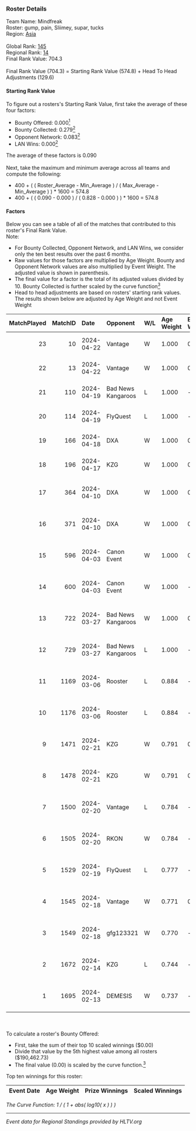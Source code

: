 ### Roster Details<br />
Team Name: Mindfreak<br />
Roster: gump, pain, Sliimey, supar, tucks<br />
Region: [Asia]( ../standings_asia.md)<br />
<br />
Global Rank: [145](../standings_global.md)<br />
Regional Rank: [14]( ../standings_asia.md)<br />
Final Rank Value:  704.3<br />
<br />
Final Rank Value (704.3) = Starting Rank Value (574.8) + Head To Head Adjustments (129.6)<br />

#### Starting Rank Value<br />
To figure out a rosters's Starting Rank Value, first take the average of these four factors:<br />
- Bounty Offered: 0.000[<sup>1</sup>](#table2)
- Bounty Collected: 0.279[<sup>2</sup>](#table1)
- Opponent Network: 0.083[<sup>2</sup>](#table1)
- LAN Wins: 0.000[<sup>2</sup>](#table1)

The average of these factors is 0.090<br />
<br />
Next, take the maximum and minimum average across all teams and compute the following:<br />
- 400 + ( ( Roster_Average - Min_Average ) / ( Max_Average - Min_Average ) ) * 1600 = 574.8
- 400 + ( ( 0.090 - 0.000 ) / ( 0.828 - 0.000 ) ) * 1600 = 574.8


#### Factors<br />
Below you can see a table of all of the matches that contributed to this roster's Final Rank Value.<br />
Note:<br />

- For Bounty Collected, Opponent Network, and LAN Wins, we consider only the ten best results over the past 6 months.
- Raw values for those factors are multiplied by Age Weight. Bounty and Opponent Network values are also multiplied by Event Weight. The adjusted value is shown in parenthesis.
- The final value for a factor is the total of its adjusted values divided by 10. Bounty Collected is further scaled by the curve function[<sup>3</sup>](#curveFunction)
- Head to head adjustments are based on rosters' starting rank values. The results shown below are adjusted by Age Weight and not Event Weight
<span id="table1"></span><br />


| MatchPlayed | MatchID | Date       | Opponent           | W/L | Age Weight | Event Weight | Bounty Collected | Opponent Network | LAN Wins  | H2H Adjustment | Participating Roster                 |
| -: | -: | :- | :- | :- | :- | :- | :- | :- | :- | -: | :- |
|          23 |      10 | 2024-04-22 | Vantage            | W   | 1.000      | 0.333        | 0.000 (0.000)    | 0.383 (0.128)    | 0 (0.000) |          12.27 | gump, pain, Sliimey, supar, tucks    |
|          22 |      13 | 2024-04-22 | Vantage            | W   | 1.000      | 0.333        | 0.000 (0.000)    | 0.383 (0.128)    | 0 (0.000) |          13.36 | gump, pain, Sliimey, supar, tucks    |
|          21 |     110 | 2024-04-19 | Bad News Kangaroos | L   | 1.000      | -            | -                | -                | -         |          -7.80 | gump, pain, Sliimey, supar, tucks    |
|          20 |     114 | 2024-04-19 | FlyQuest           | L   | 1.000      | -            | -                | -                | -         |          -1.75 | gump, pain, Sliimey, supar, tucks    |
|          19 |     166 | 2024-04-18 | DXA                | W   | 1.000      | 0.143        | 0.009 (0.001)    | 0.277 (0.040)    | 0 (0.000) |          12.52 | gump, pain, Sliimey, supar, tucks    |
|          18 |     196 | 2024-04-17 | KZG                | W   | 1.000      | 0.143        | 0.005 (0.001)    | 0.251 (0.036)    | 0 (0.000) |          12.53 | gump, pain, Sliimey, supar, tucks    |
|          17 |     364 | 2024-04-10 | DXA                | W   | 1.000      | 0.333        | 0.009 (0.003)    | 0.277 (0.092)    | 0 (0.000) |          13.91 | Forleks, gump, Sliimey, supar, tucks |
|          16 |     371 | 2024-04-10 | DXA                | W   | 1.000      | 0.333        | 0.009 (0.003)    | 0.277 (0.092)    | 0 (0.000) |          15.18 | Forleks, gump, Sliimey, supar, tucks |
|          15 |     596 | 2024-04-03 | Canon Event        | W   | 1.000      | 0.333        | 0.000 (0.000)    | -                | 0 (0.000) |           5.38 | Forleks, gump, Sliimey, supar, tucks |
|          14 |     600 | 2024-04-03 | Canon Event        | W   | 1.000      | -            | -                | -                | 0 (0.000) |           5.66 | Forleks, gump, Sliimey, supar, tucks |
|          13 |     722 | 2024-03-27 | Bad News Kangaroos | W   | 1.000      | 0.333        | 0.046 (0.015)    | 0.429 (0.143)    | 0 (0.000) |          26.36 | Forleks, gump, Sliimey, supar, tucks |
|          12 |     729 | 2024-03-27 | Bad News Kangaroos | L   | 1.000      | -            | -                | -                | -         |          -4.67 | Forleks, gump, Sliimey, supar, tucks |
|          11 |    1169 | 2024-03-06 | Rooster            | L   | 0.884      | -            | -                | -                | -         |          -6.90 | Forleks, gump, Sliimey, supar, tucks |
|          10 |    1176 | 2024-03-06 | Rooster            | L   | 0.884      | -            | -                | -                | -         |          -7.32 | Forleks, gump, Sliimey, supar, tucks |
|           9 |    1471 | 2024-02-21 | KZG                | W   | 0.791      | 0.333        | 0.005 (0.001)    | 0.251 (0.066)    | 0 (0.000) |          14.23 | Forleks, gump, Sliimey, supar, tucks |
|           8 |    1478 | 2024-02-21 | KZG                | W   | 0.791      | 0.333        | 0.005 (0.001)    | 0.251 (0.066)    | -         |          15.23 | Forleks, gump, Sliimey, supar, tucks |
|           7 |    1500 | 2024-02-20 | Vantage            | L   | 0.784      | -            | -                | -                | -         |         -13.34 | gump, Rickeh, Sliimey, supar, tucks  |
|           6 |    1505 | 2024-02-20 | RKON               | W   | 0.784      | -            | -                | -                | -         |           9.52 | gump, Rickeh, Sliimey, supar, tucks  |
|           5 |    1529 | 2024-02-19 | FlyQuest           | L   | 0.777      | -            | -                | -                | -         |          -1.14 | gump, Rickeh, Sliimey, supar, tucks  |
|           4 |    1545 | 2024-02-18 | Vantage            | W   | 0.771      | 0.143        | -                | 0.383 (0.042)    | -         |          11.34 | gump, Rickeh, Sliimey, supar, tucks  |
|           3 |    1549 | 2024-02-18 | gfg123321          | W   | 0.770      | -            | -                | -                | -         |           6.53 | gump, Rickeh, Sliimey, supar, tucks  |
|           2 |    1672 | 2024-02-14 | KZG                | L   | 0.744      | -            | -                | -                | -         |          -7.76 | deStiny, gump, Sliimey, supar, tucks |
|           1 |    1695 | 2024-02-13 | DEMESIS            | W   | 0.737      | -            | -                | -                | -         |           6.22 | deStiny, gump, Sliimey, supar, tucks |

<br />
<span id="table2"></span><br />
To calculate a roster's Bounty Offered:<br />

- First, take the sum of their top 10 scaled winnings ($0.00)
- Divide that value by the 5th highest value among all rosters ($190,462.73)
- The final value (0.00) is scaled by the curve function.[<sup>3</sup>](#curveFunction)

Top ten winnings for this roster:<br />

| Event Date | Age Weight | Prize Winnings | Scaled Winnings |
| :- | -: | :- | :- |


<span id="curveFunction"></span>_The Curve Function: 1 / ( 1 + abs( log10( x ) ) )_<br />

---
_Event data for Regional Standings provided by HLTV.org_<br />
